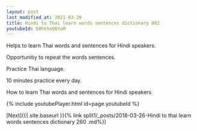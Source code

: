 ```yaml
---
layout: post
last_modified_at: 2021-03-29
title: Hindi to Thai learn words sentences dictionary 802 
youtubeId: E0hk5oQ6YuM
---
```

 
 
Helps to learn Thai words and sentences for Hindi speakers.

Opportunitiy to repeat the words sentences. 

Practice Thai language. 
 
10 minutes practice every day. 
 
How to learn Thai words and sentences for Hindi speakers 
 
{% include youtubePlayer.html id=page.youtubeId %}
 
 
[Next]({{ site.baseurl }}{% link  split1/_posts/2018-03-26-Hindi to thai learn words sentences dictionary 260 .md%})
 
